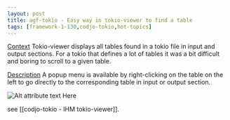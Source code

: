 ```yaml
---
layout: post
title: agf-tokio - Easy way in tokio-viewer to find a table
tags: [framework-1-130,codjo-tokio,hot-topics]
---
```

<u>Context</u>
Tokio-viewer displays all tables found in a tokio file in input and output sections. For a tokio that defines a lot of tables it was a bit difficult and boring to scroll to a given table.

<u>Description</u>
A popup menu is available by right-clicking on the table on the left to go directly to the corresponding table in input or output section.

![Alt attribute text Here](attachments/tokio.jpg|align=center)

see [[codjo-tokio - IHM tokio-viewer]].